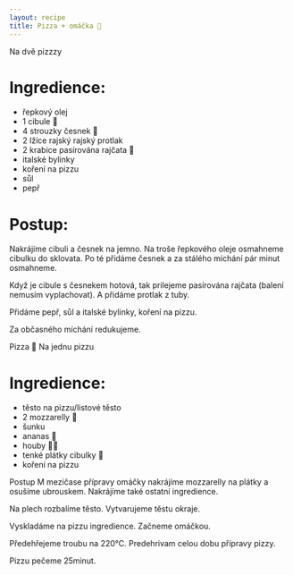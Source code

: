 ```yaml
---
layout: recipe
title: Pizza + omáčka 🍕
---
```

Na dvě pizzzy


# Ingredience:

- řepkový olej
- 1 cibule 🧅
- 4 strouzky česnek 🧄
- 2 lžíce rajský rajský protlak 
- 2 krabice pasírována rajčata 🍅
- italské bylinky 
- koření na pizzu 
- sůl 
- pepř 


# Postup:

Nakrájíme cibuli a česnek na jemno.
Na troše řepkového oleje osmahneme cibulku do sklovata.
Po té přidáme česnek a za stálého míchání pár minut  osmahneme.

Když je cibule s česnekem hotová, tak prilejeme pasírována rajčata (balení nemusím vyplachovat). A přidáme protlak z tuby.

Přidáme pepř, sůl a italské bylinky, koření na pizzu.

Za občasného míchání redukujeme.

Pizza 🍕 
Na jednu pizzu

# Ingredience:

- těsto na pizzu/listové těsto 
- 2 mozzarelly 🧀
- šunku 
- ananas 🍍 
- houby 🍄‍🟫
- tenké plátky cibulky 🧅
- koření na pizzu 

Postup
M mezičase přípravy omáčky nakrájíme mozzarelly na plátky a osušíme ubrouskem.
Nakrájíme také ostatní ingredience.

Na plech rozbalíme těsto. Vytvarujeme těstu okraje.

Vyskladáme na pizzu ingredience. Začneme omáčkou.

Předehřejeme troubu na 220°C. Predehrivam celou dobu přípravy pizzy.

Pizzu pečeme  25minut.
